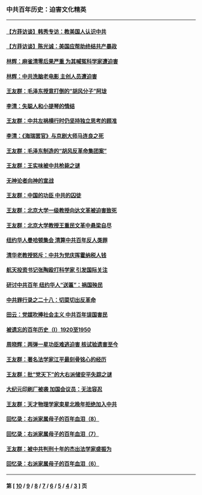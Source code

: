 ### 中共百年历史：迫害文化精英
---
#### [【方菲访谈】韩秀专访：教美国人认识中共](../../pages/nf1176111/n13821310.md?11120430) 
#### [【方菲访谈】陈光诚：美国应帮助终结共产暴政](../../pages/nf1176111/n13759521.md?11120430) 
#### [林辉：麻雀清零后果严重 为其喊冤科学家遭迫害](../../pages/nf1176111/n13746900.md?11120430) 
#### [林辉：中共洗脑老电影 主创人员遭迫害](../../pages/nf1176111/n13699437.md?11120430) 
#### [王友群：毛泽东授意打倒的“胡风分子”阿垅](../../pages/nf1176111/n13592541.md?11120430) 
#### [李清：失聪人和小提琴的情结](../../pages/nf1176111/n13459280.md?11120430) 
#### [王友群：中共左祸横行时仍坚持独立思考的顾准](../../pages/nf1176111/n13444722.md?11120430) 
#### [李清：《海瑞罢官》与京剧大师马连良之死](../../pages/nf1176111/n13412316.md?11120430) 
#### [王友群：毛泽东制造的“胡风反革命集团案”](../../pages/nf1176111/n13324909.md?11120430) 
#### [王友群：王实味被中共枪毙之谜](../../pages/nf1176111/n13307502.md?11120430) 
#### [无神论者向神的宣战](../../pages/nf1176111/n13281535.md?11120430) 
#### [王友群：中国的功臣 中共的囚徒](../../pages/nf1176111/n13291790.md?11120430) 
#### [王友群：北京大学一级教授向达文革被迫害致死](../../pages/nf1176111/n13150966.md?11120430) 
#### [王友群：北京大学教授王重民文革中悬梁自尽](../../pages/nf1176111/n13084645.md?11120430) 
#### [纽约华人曼哈顿集会 清算中共百年反人类罪](../../pages/nf1176111/n13084157.md?11120430) 
#### [清华老教授怒斥：中共为党庆挥霍纳税人钱](../../pages/nf1176111/n13071430.md?11120430) 
#### [航天投资书记张陶殴打科学家 引发国际关注](../../pages/nf1176111/n13069132.md?11120430) 
#### [研讨中共百年 纽约华人“送匾”：祸国殃民](../../pages/nf1176111/n13057367.md?11120430) 
#### [中共罪行录之二十八：切菜切出反革命](../../pages/nf1176111/n13030600.md?11120430) 
#### [田云：党媒吹捧社会主义 中共百年误国害民](../../pages/nf1176111/n13006682.md?11120430) 
#### [被遗忘的百年历史（I）1920至1950](../../pages/nf1176111/n12986411.md?11120430) 
#### [周晓辉：两弹一星功臣难逃迫害 核试验遗害至今](../../pages/nf1176111/n12974997.md?11120430) 
#### [王友群：著名法学家江平最刻骨铭心的经历](../../pages/nf1176111/n12970787.md?11120430) 
#### [王友群：批“党天下”的大右派储安平失踪之谜](../../pages/nf1176111/n12954229.md?11120430) 
#### [大纪元印刷厂被袭 加国会议员：无法容忍](../../pages/nf1176111/n12883028.md?11120430) 
#### [王友群：天才物理学家束星北晚年拒绝加入中共](../../pages/nf1176111/n12792913.md?11120430) 
#### [回忆录：右派家属母子的百年血泪（8）](../../pages/nf1176111/n12706196.md?11120430) 
#### [回忆录：右派家属母子的百年血泪（7）](../../pages/nf1176111/n12706191.md?11120430) 
#### [王友群：被中共判刑十年的杰出法学家盛振为](../../pages/nf1176111/n12706141.md?11120430) 
#### [回忆录：右派家属母子的百年血泪（6）](../../pages/nf1176111/n12698863.md?11120430) 

---
#### 第 [ [10](./10.md?11120430) / [9](./9.md?11120430) / [8](./8.md?11120430) / [7](./7.md?11120430) / [6](./6.md?11120430) / [5](./5.md?11120430) / [4](./4.md?11120430) / [3](./3.md?11120430) ] 页
